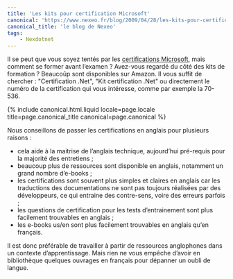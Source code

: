 ```yaml
---
title: 'Les kits pour certification Microsoft'
canonical: 'https://www.nexeo.fr/blog/2009/04/28/les-kits-pour-certification-microsoft/'
canonical_title: 'le blog de Nexeo'
tags:
    - Nexdotnet
---
```


Il se peut que vous soyez tentés par les [certifications Microsoft](http://www.microsoft.com/france/formation/cert/default.mspx), mais comment se former avant l’examen ? Avez-vous regardé du côté des kits de formation ? Beaucoûp sont disponibles sur Amazon. Il vous suffit de chercher : "Certification .Net", "Kit certification .Net" ou directement le numéro de la certification qui vous intéresse, comme par exemple la 70-536.

<!-- more -->

{% include canonical.html.liquid
    locale=page.locale
    title=page.canonical_title
    canonical=page.canonical
%}

Nous conseillons de passer les certifications en anglais pour plusieurs raisons :

-   cela aide à la maitrise de l’anglais technique, aujourd’hui pré-requis pour la majorité des entretiens ;
-   beaucoup plus de ressources sont disponible en anglais, notamment un grand nombre d’e-books ;
-   les certifications sont souvent plus simples et claires en anglais car les traductions des documentations ne sont pas toujours réalisées par des développeurs, ce qui entraine des contre-sens, voire des erreurs parfois ;
-   les questions de certification pour les tests d’entrainement sont plus facilement trouvables en anglais ;
-   les e-books us/en sont plus facilement trouvables en anglais qu’en français.

Il est donc préférable de travailler à partir de ressources anglophones dans un contexte d’apprentissage. Mais rien ne vous empêche d’avoir en bibliothèque quelques ouvrages en français pour dépanner un oubli de langue.
